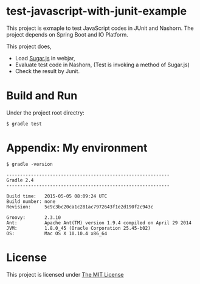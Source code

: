 # test-javascript-with-junit-example

This project is exmaple to test JavaScript codes in JUnit and Nashorn. The project depends on Spring Boot and IO Platform.

This project does,

- Load [Sugar.js](http://sugarjs.com/) in webjar,
- Evaluate test code in Nashorn,
(Test is invoking a method of Sugar.js) 
- Check the result by Junit.

# Build and Run

Under the project root directry:

```
$ gradle test
```

# Appendix: My environment

```
$ gradle -version

------------------------------------------------------------
Gradle 2.4
------------------------------------------------------------

Build time:   2015-05-05 08:09:24 UTC
Build number: none
Revision:     5c9c3bc20ca1c281ac7972643f1e2d190f2c943c

Groovy:       2.3.10
Ant:          Apache Ant(TM) version 1.9.4 compiled on April 29 2014
JVM:          1.8.0_45 (Oracle Corporation 25.45-b02)
OS:           Mac OS X 10.10.4 x86_64
```

# License

This project is licensed under [The MIT License](http://opensource.org/licenses/MIT)
